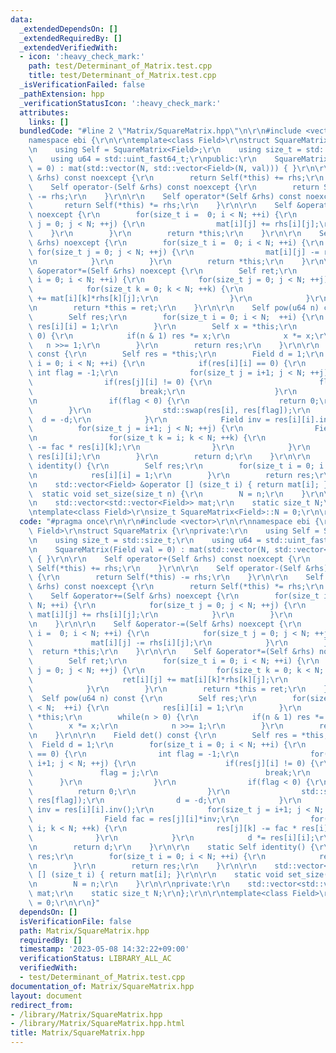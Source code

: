 ```yaml
---
data:
  _extendedDependsOn: []
  _extendedRequiredBy: []
  _extendedVerifiedWith:
  - icon: ':heavy_check_mark:'
    path: test/Determinant_of_Matrix.test.cpp
    title: test/Determinant_of_Matrix.test.cpp
  _isVerificationFailed: false
  _pathExtension: hpp
  _verificationStatusIcon: ':heavy_check_mark:'
  attributes:
    links: []
  bundledCode: "#line 2 \"Matrix/SquareMatrix.hpp\"\n\r\n#include <vector>\r\n\r\n\
    namespace ebi {\r\n\r\ntemplate<class Field>\r\nstruct SquareMatrix {\r\nprivate:\r\
    \n    using Self = SquareMatrix<Field>;\r\n    using size_t = std::size_t;\r\n\
    \    using u64 = std::uint_fast64_t;\r\npublic:\r\n    SquareMatrix(Field val\
    \ = 0) : mat(std::vector(N, std::vector<Field>(N, val))) { }\r\n\r\n    Self operator+(Self\
    \ &rhs) const noexcept {\r\n        return Self(*this) += rhs;\r\n    }\r\n\r\n\
    \    Self operator-(Self &rhs) const noexcept {\r\n        return Self(*this)\
    \ -= rhs;\r\n    }\r\n\r\n    Self operator*(Self &rhs) const noexcept {\r\n \
    \       return Self(*this) *= rhs;\r\n    }\r\n\r\n    Self &operator+=(Self &rhs)\
    \ noexcept {\r\n        for(size_t i =  0; i < N; ++i) {\r\n            for(size_t\
    \ j = 0; j < N; ++j) {\r\n                mat[i][j] += rhs[i][j];\r\n        \
    \    }\r\n        }\r\n        return *this;\r\n    }\r\n\r\n    Self &operator-=(Self\
    \ &rhs) noexcept {\r\n        for(size_t i =  0; i < N; ++i) {\r\n           \
    \ for(size_t j = 0; j < N; ++j) {\r\n                mat[i][j] -= rhs[i][j];\r\
    \n            }\r\n        }\r\n        return *this;\r\n    }\r\n\r\n    Self\
    \ &operator*=(Self &rhs) noexcept {\r\n        Self ret;\r\n        for(size_t\
    \ i = 0; i < N; ++i) {\r\n            for(size_t j = 0; j < N; ++j) {\r\n    \
    \            for(size_t k = 0; k < N; ++k) {\r\n                    ret[i][j]\
    \ += mat[i][k]*rhs[k][j];\r\n                }\r\n            }\r\n        }\r\
    \n        return *this = ret;\r\n    }\r\n\r\n    Self pow(u64 n) const {\r\n\
    \        Self res;\r\n        for(size_t i = 0; i < N;  ++i) {\r\n           \
    \ res[i][i] = 1;\r\n        }\r\n        Self x = *this;\r\n        while(n >\
    \ 0) {\r\n            if(n & 1) res *= x;\r\n            x *= x;\r\n         \
    \   n >>= 1;\r\n        }\r\n        return res;\r\n    }\r\n\r\n    Field det()\
    \ const {\r\n        Self res = *this;\r\n        Field d = 1;\r\n        for(size_t\
    \ i = 0; i < N; ++i) {\r\n            if(res[i][i] == 0) {\r\n               \
    \ int flag = -1;\r\n                for(size_t j = i+1; j < N; ++j) {\r\n    \
    \                if(res[j][i] != 0) {\r\n                        flag = j;\r\n\
    \                        break;\r\n                    }\r\n                }\r\
    \n                if(flag < 0) {\r\n                    return 0;\r\n        \
    \        }\r\n                std::swap(res[i], res[flag]);\r\n              \
    \  d = -d;\r\n            }\r\n            Field inv = res[i][i].inv();\r\n  \
    \          for(size_t j = i+1; j < N; ++j) {\r\n                Field fac = res[j][i]*inv;\r\
    \n                for(size_t k = i; k < N; ++k) {\r\n                    res[j][k]\
    \ -= fac * res[i][k];\r\n                }\r\n            }\r\n            d *=\
    \ res[i][i];\r\n        }\r\n        return d;\r\n    }\r\n\r\n    static Self\
    \ identity() {\r\n        Self res;\r\n        for(size_t i = 0; i < N; ++i) {\r\
    \n            res[i][i] = 1;\r\n        }\r\n        return res;\r\n    }\r\n\r\
    \n    std::vector<Field> &operator [] (size_t i) { return mat[i]; }\r\n\r\n  \
    \  static void set_size(size_t n) {\r\n        N = n;\r\n    }\r\n\r\nprivate:\r\
    \n    std::vector<std::vector<Field>> mat;\r\n    static size_t N;\r\n};\r\n\r\
    \ntemplate<class Field>\r\nsize_t SquareMatrix<Field>::N = 0;\r\n\r\n}\n"
  code: "#pragma once\r\n\r\n#include <vector>\r\n\r\nnamespace ebi {\r\n\r\ntemplate<class\
    \ Field>\r\nstruct SquareMatrix {\r\nprivate:\r\n    using Self = SquareMatrix<Field>;\r\
    \n    using size_t = std::size_t;\r\n    using u64 = std::uint_fast64_t;\r\npublic:\r\
    \n    SquareMatrix(Field val = 0) : mat(std::vector(N, std::vector<Field>(N, val)))\
    \ { }\r\n\r\n    Self operator+(Self &rhs) const noexcept {\r\n        return\
    \ Self(*this) += rhs;\r\n    }\r\n\r\n    Self operator-(Self &rhs) const noexcept\
    \ {\r\n        return Self(*this) -= rhs;\r\n    }\r\n\r\n    Self operator*(Self\
    \ &rhs) const noexcept {\r\n        return Self(*this) *= rhs;\r\n    }\r\n\r\n\
    \    Self &operator+=(Self &rhs) noexcept {\r\n        for(size_t i =  0; i <\
    \ N; ++i) {\r\n            for(size_t j = 0; j < N; ++j) {\r\n               \
    \ mat[i][j] += rhs[i][j];\r\n            }\r\n        }\r\n        return *this;\r\
    \n    }\r\n\r\n    Self &operator-=(Self &rhs) noexcept {\r\n        for(size_t\
    \ i =  0; i < N; ++i) {\r\n            for(size_t j = 0; j < N; ++j) {\r\n   \
    \             mat[i][j] -= rhs[i][j];\r\n            }\r\n        }\r\n      \
    \  return *this;\r\n    }\r\n\r\n    Self &operator*=(Self &rhs) noexcept {\r\n\
    \        Self ret;\r\n        for(size_t i = 0; i < N; ++i) {\r\n            for(size_t\
    \ j = 0; j < N; ++j) {\r\n                for(size_t k = 0; k < N; ++k) {\r\n\
    \                    ret[i][j] += mat[i][k]*rhs[k][j];\r\n                }\r\n\
    \            }\r\n        }\r\n        return *this = ret;\r\n    }\r\n\r\n  \
    \  Self pow(u64 n) const {\r\n        Self res;\r\n        for(size_t i = 0; i\
    \ < N;  ++i) {\r\n            res[i][i] = 1;\r\n        }\r\n        Self x =\
    \ *this;\r\n        while(n > 0) {\r\n            if(n & 1) res *= x;\r\n    \
    \        x *= x;\r\n            n >>= 1;\r\n        }\r\n        return res;\r\
    \n    }\r\n\r\n    Field det() const {\r\n        Self res = *this;\r\n      \
    \  Field d = 1;\r\n        for(size_t i = 0; i < N; ++i) {\r\n            if(res[i][i]\
    \ == 0) {\r\n                int flag = -1;\r\n                for(size_t j =\
    \ i+1; j < N; ++j) {\r\n                    if(res[j][i] != 0) {\r\n         \
    \               flag = j;\r\n                        break;\r\n              \
    \      }\r\n                }\r\n                if(flag < 0) {\r\n          \
    \          return 0;\r\n                }\r\n                std::swap(res[i],\
    \ res[flag]);\r\n                d = -d;\r\n            }\r\n            Field\
    \ inv = res[i][i].inv();\r\n            for(size_t j = i+1; j < N; ++j) {\r\n\
    \                Field fac = res[j][i]*inv;\r\n                for(size_t k =\
    \ i; k < N; ++k) {\r\n                    res[j][k] -= fac * res[i][k];\r\n  \
    \              }\r\n            }\r\n            d *= res[i][i];\r\n        }\r\
    \n        return d;\r\n    }\r\n\r\n    static Self identity() {\r\n        Self\
    \ res;\r\n        for(size_t i = 0; i < N; ++i) {\r\n            res[i][i] = 1;\r\
    \n        }\r\n        return res;\r\n    }\r\n\r\n    std::vector<Field> &operator\
    \ [] (size_t i) { return mat[i]; }\r\n\r\n    static void set_size(size_t n) {\r\
    \n        N = n;\r\n    }\r\n\r\nprivate:\r\n    std::vector<std::vector<Field>>\
    \ mat;\r\n    static size_t N;\r\n};\r\n\r\ntemplate<class Field>\r\nsize_t SquareMatrix<Field>::N\
    \ = 0;\r\n\r\n}"
  dependsOn: []
  isVerificationFile: false
  path: Matrix/SquareMatrix.hpp
  requiredBy: []
  timestamp: '2023-05-08 14:32:22+09:00'
  verificationStatus: LIBRARY_ALL_AC
  verifiedWith:
  - test/Determinant_of_Matrix.test.cpp
documentation_of: Matrix/SquareMatrix.hpp
layout: document
redirect_from:
- /library/Matrix/SquareMatrix.hpp
- /library/Matrix/SquareMatrix.hpp.html
title: Matrix/SquareMatrix.hpp
---
```

